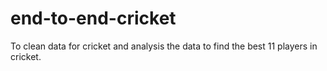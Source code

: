 # end-to-end-cricket
To clean data for cricket and analysis the data to find the best 11 players in cricket.
